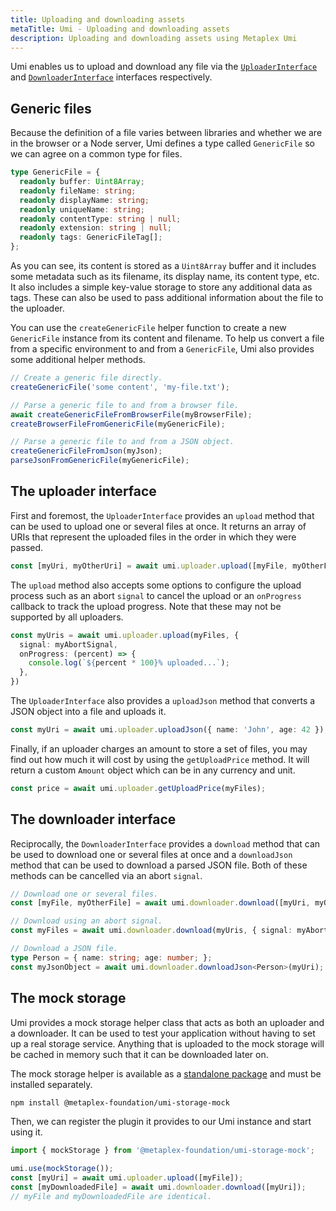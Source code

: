 ```yaml
---
title: Uploading and downloading assets
metaTitle: Umi - Uploading and downloading assets
description: Uploading and downloading assets using Metaplex Umi
---
```

Umi enables us to upload and download any file via the [`UploaderInterface`](https://umi-docs.vercel.app/interfaces/umi.UploaderInterface.html) and [`DownloaderInterface`](https://umi-docs.vercel.app/interfaces/umi.DownloaderInterface.html) interfaces respectively.

## Generic files

Because the definition of a file varies between libraries and whether we are in the browser or a Node server, Umi defines a type called `GenericFile` so we can agree on a common type for files.

```ts
type GenericFile = {
  readonly buffer: Uint8Array;
  readonly fileName: string;
  readonly displayName: string;
  readonly uniqueName: string;
  readonly contentType: string | null;
  readonly extension: string | null;
  readonly tags: GenericFileTag[];
};
```

As you can see, its content is stored as a `Uint8Array` buffer and it includes some metadata such as its filename, its display name, its content type, etc. It also includes a simple key-value storage to store any additional data as tags. These can also be used to pass additional information about the file to the uploader.

You can use the `createGenericFile` helper function to create a new `GenericFile` instance from its content and filename. To help us convert a file from a specific environment to and from a `GenericFile`, Umi also provides some additional helper methods.

```ts
// Create a generic file directly.
createGenericFile('some content', 'my-file.txt');

// Parse a generic file to and from a browser file.
await createGenericFileFromBrowserFile(myBrowserFile);
createBrowserFileFromGenericFile(myGenericFile);

// Parse a generic file to and from a JSON object.
createGenericFileFromJson(myJson);
parseJsonFromGenericFile(myGenericFile);
```

## The uploader interface

First and foremost, the `UploaderInterface` provides an `upload` method that can be used to upload one or several files at once. It returns an array of URIs that represent the uploaded files in the order in which they were passed.

```ts
const [myUri, myOtherUri] = await umi.uploader.upload([myFile, myOtherFile]);
```

 The `upload` method also accepts some options to configure the upload process such as an abort `signal` to cancel the upload or an `onProgress` callback to track the upload progress. Note that these may not be supported by all uploaders.

```ts
const myUris = await umi.uploader.upload(myFiles, {
  signal: myAbortSignal,
  onProgress: (percent) => {
    console.log(`${percent * 100}% uploaded...`);
  },
})
```

The `UploaderInterface` also provides a `uploadJson` method that converts a JSON object into a file and uploads it.

```ts
const myUri = await umi.uploader.uploadJson({ name: 'John', age: 42 });
```

Finally, if an uploader charges an amount to store a set of files, you may find out how much it will cost by using the `getUploadPrice` method. It will return a custom `Amount` object which can be in any currency and unit.

```ts
const price = await umi.uploader.getUploadPrice(myFiles);
```

## The downloader interface

Reciprocally, the `DownloaderInterface` provides a `download` method that can be used to download one or several files at once and a `downloadJson` method that can be used to download a parsed JSON file. Both of these methods can be cancelled via an abort `signal`.

```ts
// Download one or several files.
const [myFile, myOtherFile] = await umi.downloader.download([myUri, myOtherUri]);

// Download using an abort signal.
const myFiles = await umi.downloader.download(myUris, { signal: myAbortSignal });

// Download a JSON file.
type Person = { name: string; age: number; };
const myJsonObject = await umi.downloader.downloadJson<Person>(myUri);
```

## The mock storage

Umi provides a mock storage helper class that acts as both an uploader and a downloader. It can be used to test your application without having to set up a real storage service. Anything that is uploaded to the mock storage will be cached in memory such that it can be downloaded later on.

The mock storage helper is available as a [standalone package](https://github.com/metaplex-foundation/umi/tree/main/packages/umi-storage-mock) and must be installed separately.

```sh
npm install @metaplex-foundation/umi-storage-mock
```

Then, we can register the plugin it provides to our Umi instance and start using it.

```ts
import { mockStorage } from '@metaplex-foundation/umi-storage-mock';

umi.use(mockStorage());
const [myUri] = await umi.uploader.upload([myFile]);
const [myDownloadedFile] = await umi.downloader.download([myUri]);
// myFile and myDownloadedFile are identical.
```
